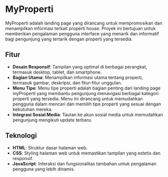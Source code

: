 # MyProperti

MyProperti adalah landing page yang dirancang untuk mempromosikan dan menampilkan informasi terkait properti house. Proyek ini bertujuan untuk memberikan pengalaman pengguna interface yang menarik dan informatif bagi pengunjung yang tertarik dengan properti yang tersedia.

## Fitur

- **Desain Responsif**: Tampilan yang optimal di berbagai perangkat, termasuk desktop, tablet, dan smartphone.
- **Bagian Utama**: Menampilkan informasi utama tentang properti, termasuk gambar, deskripsi, dan fitur-fitur unggulan.
- **Menu Tipe**: Menu tipe properti adalah bagian penting dari landing page myProperti yang membantu pengunjung menavigasi berbagai kategori properti yang tersedia. Menu ini dirancang untuk memudahkan pengguna dalam mencari dan memilih tipe properti yang sesuai dengan kebutuhan mereka.
- **Integrasi Sosial Media**: Tautan ke akun sosial media untuk memudahkan pengunjung mengikuti update terbaru.

## Teknologi

- **HTML**: Struktur dasar halaman web.
- **CSS**: Styling halaman web untuk memastikan tampilan yang estetis dan responsif.
- **JavaScript**: Interaksi dan fungsionalitas tambahan untuk pengalaman pengguna yang lebih dinamis.
